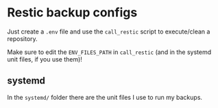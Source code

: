 # Restic backup configs

Just create a `.env` file and use the `call_restic` script to execute/clean a repository.

Make sure to edit the `ENV_FILES_PATH` in `call_restic` (and in the systemd unit files, if you use them)!

## systemd

In the `systemd/` folder there are the unit files I use to run my backups.

